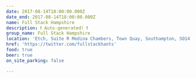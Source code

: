 ```yaml
---
date: 2017-08-14T18:00:00.000Z
date_end: 2017-08-14T18:00:00.000Z
name: Full Stack Hampshire
description: ❗️ Auto-generated! ❗️
group_name: Full Stack Hampshire
location: 'Etch, Suite R Medina Chambers, Town Quay, Southampton, SO14 2AQ'
href: 'https://twitter.com/fullstackhants'
food: true
beer: true
on_site_parking: false

---
```

